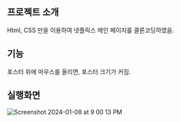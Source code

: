 ## 프로젝트 소개
Html, CSS 만을 이용하여 넷플릭스 메인 페이지를 클론코딩하였음.

## 기능
포스터 위에 마우스를 올리면, 포스터 크기가 커짐.

## 실행화면
![Screenshot 2024-01-08 at 9 00 13 PM](https://github.com/Hesener/neflix/assets/91655270/b9641b3a-a61f-4b78-bb37-1f2c808ce481)
